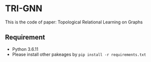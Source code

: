 # TRI-GNN

This is the code of paper: Topological Relational Learning on Graphs

## Requirement

* Python 3.6.11
* Please install other pakeages by ```pip install -r requirements.txt```
